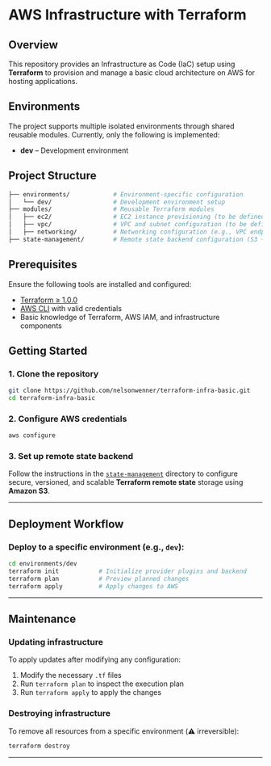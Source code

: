 # AWS Infrastructure with Terraform

## Overview

This repository provides an Infrastructure as Code (IaC) setup using **Terraform** to provision and manage a basic cloud architecture on AWS for hosting applications.

## Environments

The project supports multiple isolated environments through shared reusable modules. Currently, only the following is implemented:

- **dev** – Development environment

## Project Structure

```bash
├── environments/            # Environment-specific configuration
│   └── dev/                 # Development environment setup
├── modules/                 # Reusable Terraform modules
│   ├── ec2/                 # EC2 instance provisioning (to be defined)
│   ├── vpc/                 # VPC and subnet configuration (to be defined)
│   ├── networking/          # Networking configuration (e.g., VPC endpoints)
├── state-management/        # Remote state backend configuration (S3 + locking)
```

## Prerequisites

Ensure the following tools are installed and configured:

- [Terraform ≥ 1.0.0](https://www.terraform.io/downloads)
- [AWS CLI](https://docs.aws.amazon.com/cli/latest/userguide/install-cliv2.html) with valid credentials
- Basic knowledge of Terraform, AWS IAM, and infrastructure components

## Getting Started

### 1. Clone the repository

```bash
git clone https://github.com/nelsonwenner/terraform-infra-basic.git
cd terraform-infra-basic
```

### 2. Configure AWS credentials

```bash
aws configure
```

### 3. Set up remote state backend

Follow the instructions in the [`state-management`](./state-management/README.md) directory to configure secure, versioned, and scalable **Terraform remote state** storage using **Amazon S3**.

---

## Deployment Workflow

### Deploy to a specific environment (e.g., `dev`):

```bash
cd environments/dev
terraform init           # Initialize provider plugins and backend
terraform plan           # Preview planned changes
terraform apply          # Apply changes to AWS
```

---

## Maintenance

### Updating infrastructure

To apply updates after modifying any configuration:

1. Modify the necessary `.tf` files  
2. Run `terraform plan` to inspect the execution plan  
3. Run `terraform apply` to apply the changes

### Destroying infrastructure

To remove all resources from a specific environment (⚠️ irreversible):

```bash
terraform destroy
```

---
